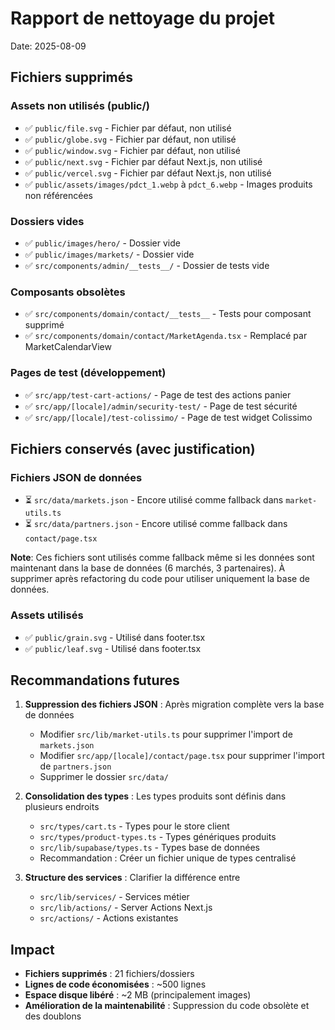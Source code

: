 # Rapport de nettoyage du projet

Date: 2025-08-09

## Fichiers supprimés

### Assets non utilisés (public/)

- ✅ `public/file.svg` - Fichier par défaut, non utilisé
- ✅ `public/globe.svg` - Fichier par défaut, non utilisé
- ✅ `public/window.svg` - Fichier par défaut, non utilisé
- ✅ `public/next.svg` - Fichier par défaut Next.js, non utilisé
- ✅ `public/vercel.svg` - Fichier par défaut Next.js, non utilisé
- ✅ `public/assets/images/pdct_1.webp` à `pdct_6.webp` - Images produits non référencées

### Dossiers vides

- ✅ `public/images/hero/` - Dossier vide
- ✅ `public/images/markets/` - Dossier vide
- ✅ `src/components/admin/__tests__/` - Dossier de tests vide

### Composants obsolètes

- ✅ `src/components/domain/contact/__tests__` - Tests pour composant supprimé
- ✅ `src/components/domain/contact/MarketAgenda.tsx` - Remplacé par MarketCalendarView

### Pages de test (développement)

- ✅ `src/app/test-cart-actions/` - Page de test des actions panier
- ✅ `src/app/[locale]/admin/security-test/` - Page de test sécurité
- ✅ `src/app/[locale]/test-colissimo/` - Page de test widget Colissimo

## Fichiers conservés (avec justification)

### Fichiers JSON de données

- ⏳ `src/data/markets.json` - Encore utilisé comme fallback dans `market-utils.ts`
- ⏳ `src/data/partners.json` - Encore utilisé comme fallback dans `contact/page.tsx`

**Note**: Ces fichiers sont utilisés comme fallback même si les données sont maintenant dans la base de données (6 marchés, 3 partenaires). À supprimer après refactoring du code pour utiliser uniquement la base de données.

### Assets utilisés

- ✅ `public/grain.svg` - Utilisé dans footer.tsx
- ✅ `public/leaf.svg` - Utilisé dans footer.tsx

## Recommandations futures

1. **Suppression des fichiers JSON** : Après migration complète vers la base de données
   - Modifier `src/lib/market-utils.ts` pour supprimer l'import de `markets.json`
   - Modifier `src/app/[locale]/contact/page.tsx` pour supprimer l'import de `partners.json`
   - Supprimer le dossier `src/data/`

2. **Consolidation des types** : Les types produits sont définis dans plusieurs endroits
   - `src/types/cart.ts` - Types pour le store client
   - `src/types/product-types.ts` - Types génériques produits
   - `src/lib/supabase/types.ts` - Types base de données
   - Recommandation : Créer un fichier unique de types centralisé

3. **Structure des services** : Clarifier la différence entre
   - `src/lib/services/` - Services métier
   - `src/lib/actions/` - Server Actions Next.js
   - `src/actions/` - Actions existantes

## Impact

- **Fichiers supprimés** : 21 fichiers/dossiers
- **Lignes de code économisées** : ~500 lignes
- **Espace disque libéré** : ~2 MB (principalement images)
- **Amélioration de la maintenabilité** : Suppression du code obsolète et des doublons
